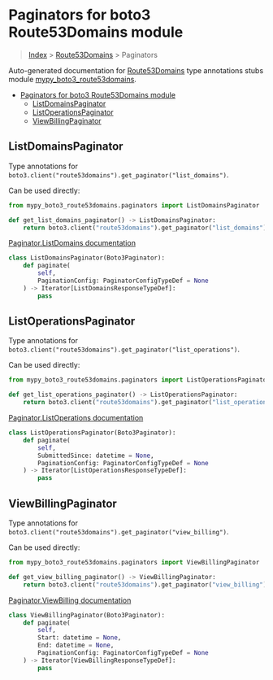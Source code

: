 # Paginators for boto3 Route53Domains module

> [Index](../index.md) > [Route53Domains](./index.md) > Paginators

Auto-generated documentation for [Route53Domains](https://boto3.amazonaws.com/v1/documentation/api/latest/reference/services/route53domains.html#Route53Domains)
type annotations stubs module [mypy_boto3_route53domains](https://pypi.org/project/mypy-boto3-route53domains/).

- [Paginators for boto3 Route53Domains module](#paginators-for-boto3-route53domains-module)
  - [ListDomainsPaginator](#listdomainspaginator)
  - [ListOperationsPaginator](#listoperationspaginator)
  - [ViewBillingPaginator](#viewbillingpaginator)

## ListDomainsPaginator

Type annotations for `boto3.client("route53domains").get_paginator("list_domains")`.

Can be used directly:

```python
from mypy_boto3_route53domains.paginators import ListDomainsPaginator

def get_list_domains_paginator() -> ListDomainsPaginator:
    return boto3.client("route53domains").get_paginator("list_domains")
```

[Paginator.ListDomains documentation](https://boto3.amazonaws.com/v1/documentation/api/latest/reference/services/route53domains.html#Route53Domains.Paginator.ListDomains)

```python
class ListDomainsPaginator(Boto3Paginator):
    def paginate(
        self,
        PaginationConfig: PaginatorConfigTypeDef = None
    ) -> Iterator[ListDomainsResponseTypeDef]:
        pass
```
## ListOperationsPaginator

Type annotations for `boto3.client("route53domains").get_paginator("list_operations")`.

Can be used directly:

```python
from mypy_boto3_route53domains.paginators import ListOperationsPaginator

def get_list_operations_paginator() -> ListOperationsPaginator:
    return boto3.client("route53domains").get_paginator("list_operations")
```

[Paginator.ListOperations documentation](https://boto3.amazonaws.com/v1/documentation/api/latest/reference/services/route53domains.html#Route53Domains.Paginator.ListOperations)

```python
class ListOperationsPaginator(Boto3Paginator):
    def paginate(
        self,
        SubmittedSince: datetime = None,
        PaginationConfig: PaginatorConfigTypeDef = None
    ) -> Iterator[ListOperationsResponseTypeDef]:
        pass
```
## ViewBillingPaginator

Type annotations for `boto3.client("route53domains").get_paginator("view_billing")`.

Can be used directly:

```python
from mypy_boto3_route53domains.paginators import ViewBillingPaginator

def get_view_billing_paginator() -> ViewBillingPaginator:
    return boto3.client("route53domains").get_paginator("view_billing")
```

[Paginator.ViewBilling documentation](https://boto3.amazonaws.com/v1/documentation/api/latest/reference/services/route53domains.html#Route53Domains.Paginator.ViewBilling)

```python
class ViewBillingPaginator(Boto3Paginator):
    def paginate(
        self,
        Start: datetime = None,
        End: datetime = None,
        PaginationConfig: PaginatorConfigTypeDef = None
    ) -> Iterator[ViewBillingResponseTypeDef]:
        pass
```